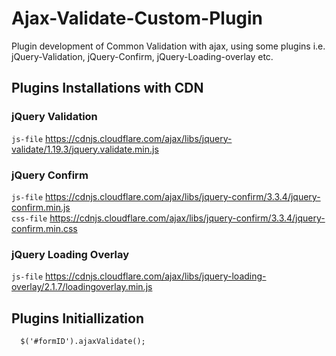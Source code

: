 # Ajax-Validate-Custom-Plugin
Plugin development of Common Validation with ajax, using some plugins i.e. jQuery-Validation, jQuery-Confirm, jQuery-Loading-overlay etc.

## Plugins Installations with CDN

### jQuery Validation
`js-file` https://cdnjs.cloudflare.com/ajax/libs/jquery-validate/1.19.3/jquery.validate.min.js

### jQuery Confirm
`js-file` https://cdnjs.cloudflare.com/ajax/libs/jquery-confirm/3.3.4/jquery-confirm.min.js  
`css-file` https://cdnjs.cloudflare.com/ajax/libs/jquery-confirm/3.3.4/jquery-confirm.min.css

### jQuery Loading Overlay
`js-file` https://cdnjs.cloudflare.com/ajax/libs/jquery-loading-overlay/2.1.7/loadingoverlay.min.js

## Plugins Initiallization
```jquery
  $('#formID').ajaxValidate();
```
